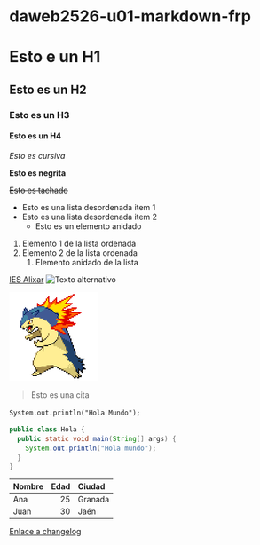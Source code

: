 # daweb2526-u01-markdown-frp

# Esto e un H1

## Esto es un H2

### Esto es un H3

#### Esto es un H4

*Esto es cursiva*

**Esto es negrita**

~~Esto es tachado~~

- Esto es una lista desordenada item 1
- Esto es una lista desordenada item 2
  - Esto es un elemento anidado

1. Elemento 1 de la lista ordenada
2. Elemento 2 de la lista ordenada
   1. Elemento anidado de la lista

[IES Alixar](https://iesalixar.org)
![Texto alternativo](https://placehold.co/400)

![Typlosion](images/typlosion.png)

> Esto es una cita

`System.out.println("Hola Mundo");`


```java
public class Hola {
  public static void main(String[] args) {
    System.out.println("Hola mundo");
  }
}
```

| Nombre | Edad | Ciudad   |
|:-------|----:|:----------|
| Ana    |  25 | Granada   |
| Juan   |  30 | Jaén      |


[Enlace a changelog](CHANGELOG.md)